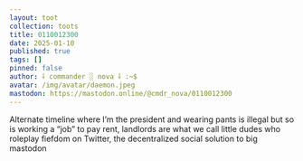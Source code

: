 ```yaml
---
layout: toot
collection: toots
title: 0110012300
date: 2025-01-10
published: true
tags: []
pinned: false
author: ⸸ commander ░ nova ⸸ :~$
avatar: /img/avatar/daemon.jpeg
mastodon: https://mastodon.online/@cmdr_nova/0110012300
---
```


Alternate timeline where I’m the president and wearing pants is illegal but so is working a “job” to pay rent, landlords are what we call little dudes who roleplay fiefdom on Twitter, the decentralized social solution to big mastodon
